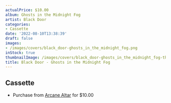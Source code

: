 ```yaml
---
actualPrice: $10.00
album: Ghosts in the Midnight Fog
artist: Black Door
categories:
- Cassette
date: '2022-08-10T13:38:39'
draft: false
images:
- /images/covers/black_door-ghosts_in_the_midnight_fog.png
inStock: true
thumbnailImage: /images/covers/black_door-ghosts_in_the_midnight_fog-thumb.png
title: Black Door - Ghosts in the Midnight Fog
---
```


## Cassette
* Purchase from [Arcane Altar](https://arcanealtar.bigcartel.com/product/black-door-ghosts-in-the-midnight-fog-tape) for $10.00
